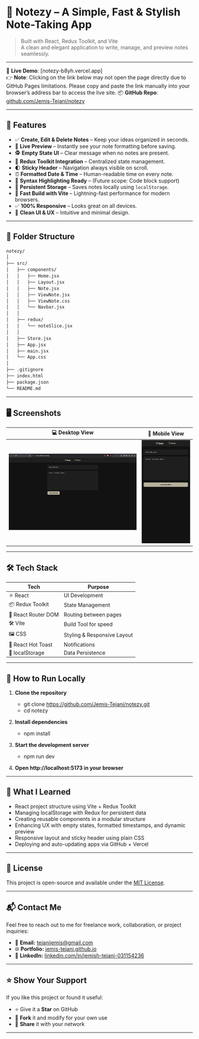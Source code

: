 # 📝 Notezy – A Simple, Fast & Stylish Note-Taking App

> Built with React, Redux Toolkit, and Vite  
> A clean and elegant application to write, manage, and preview notes seamlessly.

---

🔗 **Live Demo**: [notezy-b8yh.vercel.app]  
👉 **Note**: Clicking on the link below may not open the page directly due to GitHub Pages limitations.
Please copy and paste the link manually into your browser’s address bar to access the live site.
📦 **GitHub Repo**: [github.com/Jemis-Tejani/notezy](https://github.com/Jemis-Tejani/notezy.git)

---

## 🚀 Features

- ✅ **Create, Edit & Delete Notes** – Keep your ideas organized in seconds.
- 🔎 **Live Preview** – Instantly see your note formatting before saving.
- 🕵️ **Empty State UI** – Clear message when no notes are present.
- 🧠 **Redux Toolkit Integration** – Centralized state management.
- 🌓 **Sticky Header** – Navigation always visible on scroll.
- ⏰ **Formatted Date & Time** – Human-readable time on every note.
- 📜 **Syntax Highlighting Ready** – (Future scope: Code block support)
- 💾 **Persistent Storage** – Saves notes locally using `localStorage`.
- 🚀 **Fast Build with Vite** – Lightning-fast performance for modern browsers.
- ✅ **100% Responsive** – Looks great on all devices.
- 🧹 **Clean UI & UX** – Intuitive and minimal design.

---

## 📂 Folder Structure

```bash
notezy/
│
├── src/
│   ├── components/
│   │   ├── Home.jsx
│   │   ├── Layout.jsx
│   │   ├── Note.jsx
│   │   ├── ViewNote.jsx
│   │   ├── ViewNote.css
│   │   └── Navbar.jsx
│   │
│   ├── redux/
│   │   └── noteSlice.jsx
│   │
│   ├── Store.jsx
│   ├── App.jsx
│   ├── main.jsx
│   └── App.css
│
├── .gitignore
├── index.html
├── package.json
└── README.md
```

---

## 🖥️ Screenshots

| 💻 Desktop View                     | 📱 Mobile View                    |
| ----------------------------------- | --------------------------------- |
| ![desktop](screenshots/desktop.png) | ![mobile](screenshots/mobile.png) |

---

## 🛠️ Tech Stack

| Tech                | Purpose                     |
| ------------------- | --------------------------- |
| ⚛️ React            | UI Development              |
| 📦 Redux Toolkit    | State Management            |
| 🚦 React Router DOM | Routing between pages       |
| 🛠️ Vite             | Build Tool for speed        |
| 🖼️ CSS              | Styling & Responsive Layout |
| 🔔 React Hot Toast  | Notifications               |
| 💾 localStorage     | Data Persistence            |

---

## 🚀 How to Run Locally

1. **Clone the repository**

   - git clone https://github.com/Jemis-Tejani/notezy.git
   - cd notezy

2. **Install dependencies**

   - npm install

3. **Start the development server**

   - npm run dev

4. **Open http://localhost:5173 in your browser**

---

## 🧠 What I Learned

- React project structure using Vite + Redux Toolkit
- Managing localStorage with Redux for persistent data
- Creating reusable components in a modular structure
- Enhancing UX with empty states, formatted timestamps, and dynamic preview
- Responsive layout and sticky header using plain CSS
- Deploying and auto-updating apps via GitHub + Vercel

---

## 📄 License

This project is open-source and available under the [MIT License](LICENSE).

---

## 📬 Contact Me

Feel free to reach out to me for freelance work, collaboration, or project inquiries:

- 📧 **Email:** [tejanijemis@gmail.com](mailto:tejanijemis@gmail.com)
- 🌐 **Portfolio:** [jemis-tejani.github.io](https://jemis-tejani.github.io/)
- 💼 **LinkedIn:** [linkedin.com/in/jemish-tejani-031154236](https://linkedin.com/in/jemish-tejani-031154236)

---

## ⭐ Show Your Support

If you like this project or found it useful:

- ⭐ Give it a **Star** on GitHub
- 🔄 **Fork** it and modify for your own use
- 📣 **Share** it with your network

---
